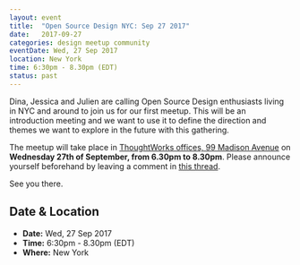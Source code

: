 ```yaml
---
layout: event
title:  "Open Source Design NYC: Sep 27 2017"
date:   2017-09-27
categories: design meetup community
eventDate: Wed, 27 Sep 2017
location: New York
time: 6:30pm - 8.30pm (EDT)
status: past
---
```


Dina, Jessica and Julien are calling Open Source Design enthusiasts living in NYC and around to join us for our first meetup. This will be an introduction meeting and we want to use it to define the direction and themes we want to explore in the future with this gathering.

The meetup will take place in [ThoughtWorks offices, 99 Madison Avenue](https://www.google.com/maps/place/ThoughtWorks,+Inc./@40.7446828,-73.9870632,17z/data=!4m5!3m4!1s0x89c259a7c4fab243:0x7a7b1b141a048edf!8m2!3d40.7446828!4d-73.9848745) on **Wednesday 27th of September, from 6.30pm to 8.30pm**. Please announce yourself beforehand by leaving a comment in [this thread](https://discourse.opensourcedesign.net/t/new-york-ny-usa/138/12).

See you there.

## Date & Location

- **Date:** Wed, 27 Sep 2017
- **Time:** 6:30pm - 8.30pm (EDT)
- **Where:** New York
